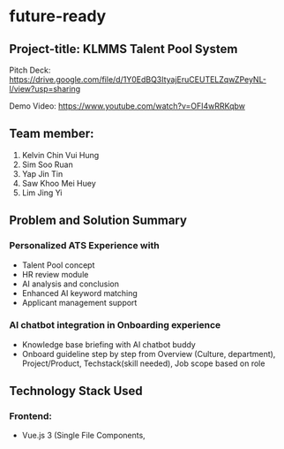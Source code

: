 # future-ready
## Project-title: KLMMS Talent Pool System
Pitch Deck: https://drive.google.com/file/d/1Y0EdBQ3ItyajEruCEUTELZqwZPeyNL-l/view?usp=sharing

Demo Video: https://www.youtube.com/watch?v=OFI4wRRKqbw
## Team member:
1. Kelvin Chin Vui Hung
2. Sim Soo Ruan
3. Yap Jin Tin
4. Saw Khoo Mei Huey
5. Lim Jing Yi

## Problem and Solution Summary
### Personalized ATS Experience with 
- Talent Pool concept
- HR review module
- AI analysis and conclusion
- Enhanced AI keyword matching 
- Applicant management support

### AI chatbot integration in Onboarding experience
- Knowledge base briefing with AI chatbot buddy
- Onboard guideline step by step from Overview (Culture, department), Project/Product, Techstack(skill needed), Job scope based on role

## Technology Stack Used
### Frontend:
- Vue.js 3 (Single File Components, <script setup>)
- Vite (for fast development/build)
- TypeScript (see .ts files and config)
- Tailwind CSS (see tailwind.config.js and utility classes)

### Backend/Server Scripts: 
- Node.js & Supabase(PostgreSQL) for backend database

### Middleware:
- Express.js

### Database: 
- Supabase (PostgreSQL) (to store job postings, applicant profiles, and their embeddings)

### AI Model: 
- **Resume Matching algorithm:** bge-small-en-v1.5
- **Document Summarizing:** flan-t5-base
- Chatbot:
  - **Question & Answering model:** Xenova/distilbert-base-uncased-distilled-squad/DistilBERT SQuAD
  - **Retrieval-Augmented Generation(RAG):** all-MiniLM-L6-v2 
  
## Setup Instructions
1. Clone Github repos to code editor such as visual studio code
2. Ensure the device support Node Package Manager (npm)

If not, install Node.js.

Guide: https://docs.npmjs.com/downloading-and-installing-node-js-and-npm

4. Open terminal, the terminal will show path like (C:\Users\user\source\repos >)
5. Run command below
> cd future-ready
> 
> cd code
>
> npm install
> 
> npm install @supabase/supabase-js
>
> npm install concurrently
> 
> npm run dev:full
3. Ctrl + click the local link

![Click Link example](code/public/LocalLinkexample.png)

## Reflection on Challenges and Learning
Throughout this project, we encountered several obstacles and challenges that pushed us out of our comfort zone and helped us grow. 

At the beginning of the project development, we were unfamiliar with AI APIs, and unable to make the right decision on choosing the model that balanced both performance and accuracy was not easy. 
We also struggled on understanding the flow of examining APIs, specifically under time constraints, while ensuring the integration of AI model that can work smoothly across the frontend, backend, and database in the system. 

Despite these challenges, we gained valuable insights, experience and learning. 
We learned how to build a complete project from the ground up, integrating HuggingFace models into the system through API, and setting up a project with Vue.js. 
We also became familiar with utilizing new database which is Supabase and developed a stronger understanding of the current talent acquisition landscape. 

Overall, these challenges enhanced our technical skills and gave us insights into managing real-world project development.

